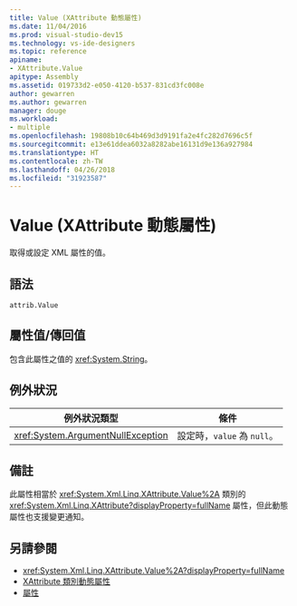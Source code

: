 ```yaml
---
title: Value (XAttribute 動態屬性)
ms.date: 11/04/2016
ms.prod: visual-studio-dev15
ms.technology: vs-ide-designers
ms.topic: reference
apiname:
- XAttribute.Value
apitype: Assembly
ms.assetid: 019733d2-e050-4120-b537-831cd3fc008e
author: gewarren
ms.author: gewarren
manager: douge
ms.workload:
- multiple
ms.openlocfilehash: 19808b10c64b469d3d9191fa2e4fc282d7696c5f
ms.sourcegitcommit: e13e61ddea6032a8282abe16131d9e136a927984
ms.translationtype: HT
ms.contentlocale: zh-TW
ms.lasthandoff: 04/26/2018
ms.locfileid: "31923587"
---
```

# <a name="value-xattribute-dynamic-property"></a>Value (XAttribute 動態屬性)

取得或設定 XML 屬性的值。

## <a name="syntax"></a>語法

```
attrib.Value
```

## <a name="property-valuereturn-value"></a>屬性值/傳回值

包含此屬性之值的 <xref:System.String>。

## <a name="exceptions"></a>例外狀況

|例外狀況類型|條件|
|--------------------|---------------|
|<xref:System.ArgumentNullException>|設定時，`value` 為 `null`。|

## <a name="remarks"></a>備註

此屬性相當於 <xref:System.Xml.Linq.XAttribute.Value%2A> 類別的 <xref:System.Xml.Linq.XAttribute?displayProperty=fullName> 屬性，但此動態屬性也支援變更通知。

## <a name="see-also"></a>另請參閱

- <xref:System.Xml.Linq.XAttribute.Value%2A?displayProperty=fullName>
- [XAttribute 類別動態屬性](../designers/xattribute-class-dynamic-properties.md)
- [屬性](../designers/attribute-xelement-dynamic-property.md)